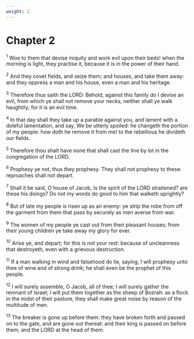 ```yaml
---
weight: 2
---
```


# Chapter 2

<sup>1</sup> Woe to them that devise iniquity and work evil upon their beds! when the morning is light, they practise it, because it is in the power of their hand. 

<sup>2</sup> And they covet fields, and seize them; and houses, and take them away: and they oppress a man and his house, even a man and his heritage. 

<sup>3</sup> Therefore thus saith the LORD: Behold, against this family do I devise an evil, from which ye shall not remove your necks, neither shall ye walk haughtily; for it is an evil time. 

<sup>4</sup> In that day shall they take up a parable against you, and lament with a doleful lamentation, and say, We be utterly spoiled: he changeth the portion of my people: how doth he remove it from me! to the rebellious he divideth our fields. 

<sup>5</sup> Therefore thou shalt have none that shall cast the line by lot in the congregation of the LORD. 

<sup>6</sup> Prophesy ye not, thus they prophesy. They shall not prophesy to these: reproaches shall not depart. 

<sup>7</sup> Shall it be said, O house of Jacob, Is the spirit of the LORD straitened? are these his doings? Do not my words do good to him that walketh uprightly? 

<sup>8</sup> But of late my people is risen up as an enemy: ye strip the robe from off the garment from them that pass by securely as men averse from war. 

<sup>9</sup> The women of my people ye cast out from their pleasant houses; from their young children ye take away my glory for ever. 

<sup>10</sup> Arise ye, and depart; for this is not your rest: because of uncleanness that destroyeth, even with a grievous destruction. 

<sup>11</sup> If a man walking in wind and falsehood do lie, saying, I will prophesy unto thee of wine and of strong drink; he shall even be the prophet of this people. 

<sup>12</sup> I will surely assemble, O Jacob, all of thee; I will surely gather the remnant of Israel; I will put them together as the sheep of Bozrah: as a flock in the midst of their pasture, they shall make great noise by reason of the multitude of men. 

<sup>13</sup> The breaker is gone up before them: they have broken forth and passed on to the gate, and are gone out thereat: and their king is passed on before them, and the LORD at the head of them. 


